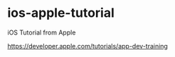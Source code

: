 # ios-apple-tutorial
iOS Tutorial from Apple


https://developer.apple.com/tutorials/app-dev-training
